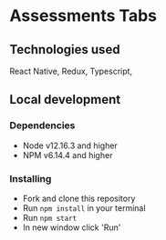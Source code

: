 # Assessments Tabs

## Technologies used
  React Native, Redux, Typescript, 

## Local development

### Dependencies
* Node v12.16.3 and higher
* NPM v6.14.4 and higher

### Installing
* Fork and clone this repository
* Run `npm install` in your terminal
* Run `npm start`
* In new window click 'Run'
